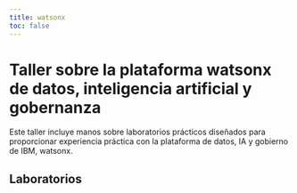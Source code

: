 ```yaml
---
title: watsonx
toc: false
---
```


# Taller sobre la plataforma watsonx de datos, inteligencia artificial y gobernanza

Este taller incluye manos sobre laboratorios prácticos diseñados para proporcionar experiencia práctica con la plataforma de datos, IA y gobierno de IBM, watsonx.

## Laboratorios

<TileGrid>
  <NavTile to='/watsonx/watsonxai' recursive />
  <NavTile to='/watsonx/watsonxdata' recursive />
  <NavTile to='/watsonx/watsonxgov' recursive />
  <NavTile to='/watsonx/assistant' recursive />
  <NavTile to='/watsonx/codeassistant' recursive />
</TileGrid>
